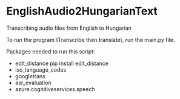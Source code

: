 # EnglishAudio2HungarianText
Transcribing audio files from English to Hungarian

To run the program (Transcribe then translate), run the main.py file.

Packages needed to run this script:
- edit_distance
  pip install edit_distance
- iso_language_codes
- googletrans
- asr_evaluation
- azure.cognitiveservices.speech
